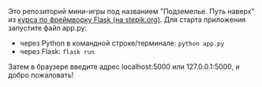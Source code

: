 Это репозиторий мини-игры под названием "Подземелье. Путь наверх" из [курса по фреймворку Flask (на stepik.org)](https://stepik.org/lesson/536750/step/2?unit=529973).
Для старта приложения запустите файл app.py: 
- через Python в командной строке/терминале: ```python app.py```
- через Flask: ```flask run```
<p>Затем в браузере введите адрес localhost:5000 или 127.0.0.1:5000, и добро пожаловать!</p>